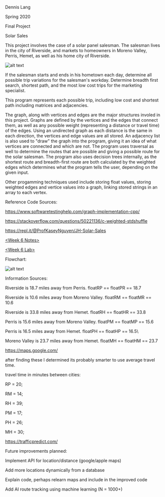 Dennis Lang

Spring 2020

Final Project

Solar Sales

This project involves the case of a solar panel salesman. The salesman lives in the city of Riverside, and
markets to homeowners in Moreno Valley, Perris, Hemet, as well as his home city of Riverside.

![alt text](https://i.imgur.com/DUcfNAv.png)

If the salesman starts and ends in his hometown each day, determine all possible trip variations for the salesman's
workday. Determine breadth first search, shortest path, and the most low cost trips for the marketing specialist.

This program represents each possible trip, including low cost and shortest path including matrices and adjacencies.

The graph, along with vertices and edges are the major structures involed in this project. Graphs are defined by the vertices and the edges that connect them, as well as any possible weight (representing a distance or travel time) of the edges. Using an undirected graph as each distance is the same in each direction, the vertices and edge values are all stored. An adjacency list is also used to "draw" the graph into the program, giving it an idea of what vertices are connected and which are not. The program uses traversal as well to determine the routes that are possible and giving a possible route for the solar salesman. The program also uses decision trees internally, as the shortest route and breadth-first route are both calculated by the weighted edges which determines what the program tells the user, depending on the given input.

Other progamming techniques used include storing float values, storing weighted edges and vertice values into a graph, linking stored strings in an array to each vertex.

Reference Code Sources:

https://www.softwaretestinghelp.com/graph-implementation-cpp/


https://stackoverflow.com/questions/50221136/c-weighted-stdshuffle


https://repl.it/@ProfKaseyNguyen/JH-Solar-Sales


[&lt;Week 6 Notes&gt;](https://rccd.instructure.com/courses/21484/pages/chapter-16-notes?module_item_id=771022)


[&lt;Week 6 Lab&gt;](https://rccd.instructure.com/courses/21484/pages/chapter-16-notes?module_item_id=771022)

Flowchart:


![alt text](https://i.imgur.com/FdhLiII.png)

Information Sources:

Riverside is 18.7 miles away from Perris. floatRP == floatPR == 18.7

Riverside is 10.6 miles away from Moreno Valley. floatRM == floatMR == 10.6

Riverside is 33.8 miles away from Hemet. floatRH == floatHR == 33.8

Perris is 15.6 miles away from Moreno Valley. floatPM == floatMP == 15.6

Perris is 16.5 miles away from Hemet. floatPH == floatHP == 16.5\

Moreno Valley is 23.7 miles away from Hemet. floatMH == floatHM == 23.7

https://maps.google.com/


after finding these I determined its probably smarter to use average travel time.


travel time in minutes between cities:

RP = 20;

RM = 14;

RH = 39;

PM = 17;

PH = 26;

MH = 30;

https://trafficpredict.com/

Future improvements planned:

Implement API for location/distance (google/apple maps)

Add more locations dynamically from a database

Explain code, perhaps relearn maps and include in the improved code

Add AI route tracking using machine learning (N = 1000+)
